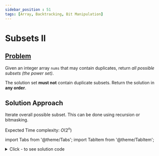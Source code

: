 ```yaml
---
sidebar_position : 51
tags: [Array, Backtracking, Bit Manipulation]
---
```


# Subsets II

## [Problem](https://leetcode.com/problems/subsets-ii/)

<p>Given an integer array <code>nums</code> that may contain duplicates, return <em>all possible subsets (the power set)</em>.</p>

<p>The solution set <strong>must not</strong> contain duplicate subsets. Return the solution in <strong>any order</strong>.</p>

## Solution Approach
Iterate overall possible subset. This can be done using recursion or bitmasking.

Expected Time complexity: $O(2^n)$

import Tabs from '@theme/Tabs';
import TabItem from '@theme/TabItem';

<details><summary>Click - to see solution code</summary>

<Tabs>
<TabItem value="cpp" label="C++">

```cpp
class Solution {
   public:
    vector<vector<int>> subsetsWithDup(vector<int>& nums) {
        int n = nums.size();
        int end = pow(2, n);

        set<vector<int>> store;
        for (int i = 0; i < end; i++) {
            vector<int> arr;
            for (int j = 0; j < n; j++) {
                int bit = (1 << j) & i;
                if (bit) arr.push_back(nums[j]);
            }
            sort(arr.begin(), arr.end());
            store.insert(arr);
        }
        vector<vector<int>> ans;
        for (auto i : store) ans.push_back(i);
        return ans;
    }
};

```
</TabItem>
</Tabs>

</details>
